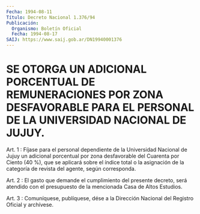 ```yaml
---
Fecha: 1994-08-11
Título: Decreto Nacional 1.376/94
Publicación:
  Organismo: Boletín Oficial
  Fecha: 1994-08-17
SAIJ: https://www.saij.gob.ar/DN19940001376
---
```

# SE OTORGA UN ADICIONAL PORCENTUAL DE REMUNERACIONES POR ZONA DESFAVORABLE PARA EL PERSONAL DE LA UNIVERSIDAD NACIONAL DE JUJUY.

<a id="1"></a>
Art. 1 : Fíjase para el personal dependiente de la Universidad Nacional  de  Jujuy  un  adicional porcentual por zona desfavorable del Cuarenta por Ciento (40  %),  que  se  aplicará sobre el índice total o la asignación de la categoría de revista  del agente, según corresponda.

<a id="2"></a>
Art.  2  :  El  gasto que demande el cumplimiento del presente decreto, será atendido  con el presupuesto de la mencionada Casa de Altos Estudios.

<a id="3"></a>
Art. 3 : Comuníquese, publíquese, dése a la Dirección Nacional del Registro Oficial y archívese.
